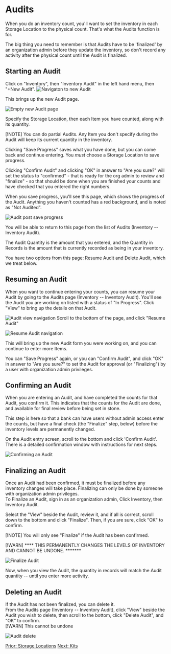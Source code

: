 # Audits

When you do an inventory count,  you'll want to set the inventory in each Storage Location to the physical count.  That's what the Audits function is for.

The big thing you need to remember is that Audits have to be 'finalized' by an organization admin before they update the inventory,  so don't record any activity after the physical count until the Audit is finalized.

## Starting an Audit

Click on "Inventory", then "Inventory Audit" in the left hand menu,  then "+New Audit".
![Navigaton to new Audit](images/inventory/inventory_audits_new_navigation.png)

This brings up the new Audit page.  

![Empty new Audit page](images/inventory/inventory_audits_new.png)

Specify the Storage Location, then each Item you have counted, along with its quantity.

[!NOTE] You can do partial Audits.  Any Item you don't specify during the Audit will keep its current quantity in the inventory.

Clicking "Save Progress" saves what you have done,  but you can come back and continue entering.
You *must* choose a Storage Location to save progress.

Clicking "Confirm Audit"  and clicking "OK" in answer to "Are you sure?"  will set the status to "confirmed" - that is ready for the org admin to review and "finalize" - so that should be done when you are finished your counts and have checked that you entered the right numbers.

When you save progress, you'll see this page, which shows the progress of the Audit.   Anything you haven't counted has a red background, and is noted as "Not Audited".

![Audit post save progress](images/inventory/inventory_audits_progress.png)

You will be able to return to this page from the list of Audits (Inventory -- Inventory Audit).

The Audit Quantity is the amount that you entered, and the Quantity in Records is the amount that is currently recorded as being in your inventory.

You have two options from this page:  Resume Audit and Delete Audit, which we treat below.

## Resuming an Audit
When you want to continue entering your counts,  you can resume your Audit by going to the Audits page (Inventory -- Inventory Audit).  You'll see the Audit you are working on listed with a status of "In Progress".   Click "View" to bring up the details on that Audit.

![Audit view navigation](images/inventory/inventory_audits_view_navigation.png)
Scroll to the bottom of the page, and click "Resume Audit"

![Resume Audit navigation](images/inventory/inventory_audits_resume.png)

This will bring up the new Audit form you were working on, and you can continue to enter more Items.

You can "Save Progress" again, or  you can "Confirm Audit", and click "OK" in answer to "Are you sure?"  to set the Audit for approval (or "Finalizing") by a user with organization admin privileges.

## Confirming an Audit
When you are entering an Audit, and have completed the counts for that Audit,  you confirm it.   This indicates that the counts for the Audit are done, and available for final review before being set in stone.

This step is here so that a bank can have users without admin access enter the counts,  but have a final check (the "Finalize" step, below) before the inventory levels are permanently changed.

On the Audit entry screen, scroll to the bottom and click 'Confirm Audit'.  There is a detailed confirmation window with instructions for next steps. 

![Confirming an Audit](images/inventory/inventory_audits_confirm.png)

## Finalizing an Audit
Once an Audit had been confirmed,  it must be finalized before any inventory changes will take place.   Finalizing can only be done by someone with organization admin privileges.  
To Finalize an Audit,  sign in as an organization admin, Click Inventory, then Inventory Audit.  

Select the "View" beside the Audit,  review it, and if all is correct,  scroll down to the bottom and click "Finalize".  Then, if you are sure,  click "OK" to confirm.  

[!NOTE]  You will only see "Finalize" if the Audit has been confirmed.

[!WARN] **** THIS PERMANENTLY CHANGES THE LEVELS OF INVENTORY AND CANNOT BE UNDONE. *******

![Finalize Audit](images/inventory/inventory_audits_finalize.png)

Now, when you view the Audit, the quantity in records will match the Audit quantity -- until you enter more activity.

## Deleting an Audit
If the Audit has not been finalized, you can delete it.  
From the Audits page (Inventory -- Inventory Audit), click "View" beside the Audit you wish to delete, then scroll to the bottom,  click "Delete Audit", and "OK" to confirm.  
[!WARN] This cannot be undone


![Audit delete](images/inventory/inventory_audits_delete.png)

[Prior: Storage Locations](inventory_storage_locations.md)
[Next: Kits](inventory_kits.md)